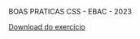 BOAS PRATICAS CSS - EBAC - 2023

[Download do exercício](https://drive.google.com/file/d/13VbTTwpbAozxAnWceD8eC7Xxddryb7Cm/view?usp=drive_link)